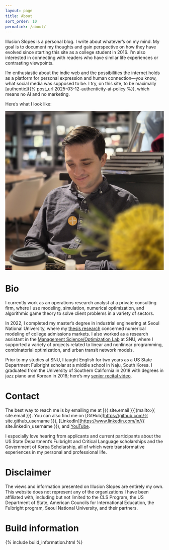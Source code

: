 ```yaml
---
layout: page
title: About
sort_order: 10
permalink: /about/
---
```


Illusion Slopes is a personal blog. I write about whatever’s on my mind. My goal
is to document my thoughts and gain perspective on how they have evolved since
starting this site as a college student in 2016. I’m also interested in
connecting with readers who have similar life experiences or contrasting
viewpoints.

I’m enthusiastic about the indie web and the possibilities the internet holds as
a platform for personal expression and human connection—you know, what social
media was supposed to be. I try, on this site, to be maximally
[authentic]({% post_url 2025-03-12-authenticity-ai-policy %}), which means no
AI and no marketing.

Here’s what I look like:

<img
    class="compact"
    alt="Profile picture of me reading a book"
    src="/assets/images/profile.jpg"
/>

# Bio

I currently work as an operations research analyst at a private consulting firm,
where I use modeling, simulation, numerical optimization, and algorithmic game
theory to solve client problems in a variety of sectors.

In 2022, I completed my master&rsquo;s degree in industrial engineering at Seoul
National University, where my [thesis
research](https://github.com/maxkapur/CollegeApplication) concerned numerical
modeling of college admissions markets. I also worked as a research assistant in
the
[Management Science/Optimization Lab](https://web.archive.org/web/20230323144548/http://polytope.snu.ac.kr/)
at SNU, where I supported a variety of projects related to linear and nonlinear
programming, combinatorial optimization, and urban transit network models.

Prior to my studies at SNU, I taught English for two years as a US State
Department Fulbright scholar at a middle school in Naju, South Korea. I
graduated from the University of Southern California in 2018 with degrees in
jazz piano and Korean in 2018; here’s my [senior recital
video](https://www.youtube.com/playlist?list=PL06yMQdXWrp9VsynaPe2mg2gjHfr45VZO).

# Contact

The best way to reach me is by emailing me at [{{ site.email }}](mailto:{{ site.email }}).
You can also find me on
[GitHub](https://github.com/{{ site.github_username }}),
[LinkedIn](https://www.linkedin.com/in/{{ site.linkedin_username }}), and
[YouTube](https://www.youtube.com/channel/UCRfryFgD6JkqJiTA_MTkHXw).

I especially love hearing from applicants and current participants about the US
State Department&rsquo;s Fulbright and Critical Language scholarships and the
Government of Korea Scholarship, all of which were transformative experiences in
my personal and professional life.

# Disclaimer

The views and information presented on Illusion Slopes are entirely my own. This
website does not represent any of the organizations I have been affiliated with,
including but not limited to the CLS Program, the US Department of State,
American Councils for International Education, the Fulbright program, Seoul
National University, and their partners.

# Build information

{% include build_information.html %}
